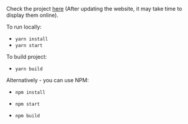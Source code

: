 Check the project [here](https://runtimedev.github.io/runtime) (After updating the website, it may take time to display them online).

To run locally:
  - `yarn install`
  - `yarn start`
  
 To build project:
  - `yarn build`
  
Alternatively - you can use NPM:
  - `npm install`
  - `npm start`

  - `npm build`
